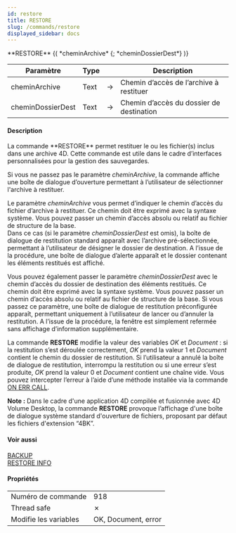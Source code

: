 ```yaml
---
id: restore
title: RESTORE
slug: /commands/restore
displayed_sidebar: docs
---
```


<!--REF #_command_.RESTORE.Syntax-->**RESTORE** {( *cheminArchive* {; *cheminDossierDest*} )}<!-- END REF-->
<!--REF #_command_.RESTORE.Params-->
| Paramètre | Type |  | Description |
| --- | --- | --- | --- |
| cheminArchive | Text | &#8594;  | Chemin d’accès de l’archive à restituer |
| cheminDossierDest | Text | &#8594;  | Chemin d’accès du dossier de destination |

<!-- END REF-->

#### Description 

<!--REF #_command_.RESTORE.Summary-->La commande **RESTORE** permet restituer le ou les fichier(s) inclus dans une archive 4D.<!-- END REF--> Cette commande est utile dans le cadre d’interfaces personnalisées pour la gestion des sauvegardes. 

Si vous ne passez pas le paramètre *cheminArchive*, la commande affiche une boîte de dialogue d’ouverture permettant à l’utilisateur de sélectionner l'archive à restituer.

Le paramètre *cheminArchive* vous permet d’indiquer le chemin d’accès du fichier d’archive à restituer. Ce chemin doit être exprimé avec la syntaxe système. Vous pouvez passer un chemin d’accès absolu ou relatif au fichier de structure de la base.   
Dans ce cas (si le paramètre *cheminDossierDest* est omis), la boîte de dialogue de restitution standard apparaît avec l’archive pré-sélectionnée, permettant à l’utilisateur de désigner le dossier de destination. A l’issue de la procédure, une boîte de dialogue d’alerte apparaît et le dossier contenant les éléments restitués est affiché. 

Vous pouvez également passer le paramètre *cheminDossierDest* avec le chemin d’accès du dossier de destination des éléments restitués. Ce chemin doit être exprimé avec la syntaxe système. Vous pouvez passer un chemin d’accès absolu ou relatif au fichier de structure de la base. Si vous passez ce paramètre, une boîte de dialogue de restitution préconfigurée apparaît, permettant uniquement à l’utilisateur de lancer ou d’annuler la restitution. A l’issue de la procédure, la fenêtre est simplement refermée sans affichage d’information supplémentaire. 

La commande **RESTORE** modifie la valeur des variables *OK* et *Document* : si la restitution s’est déroulée correctement, *OK* prend la valeur 1 et *Document* contient le chemin du dossier de restitution. Si l’utilisateur a annulé la boîte de dialogue de restitution, interrompu la restitution ou si une erreur s’est produite, *OK* prend la valeur 0 et *Document* contient une chaîne vide. Vous pouvez intercepter l’erreur à l’aide d’une méthode installée via la commande [ON ERR CALL](on-err-call.md).

**Note :** Dans le cadre d'une application 4D compilée et fusionnée avec 4D Volume Desktop, la commande **RESTORE** provoque l’affichage d'une boîte de dialogue système standard d'ouverture de fichiers, proposant par défaut les fichiers d'extension “4BK”.

#### Voir aussi 

[BACKUP](backup.md)  
[RESTORE INFO](restore-info.md)  

#### Propriétés

|  |  |
| --- | --- |
| Numéro de commande | 918 |
| Thread safe | &cross; |
| Modifie les variables | OK, Document, error |


